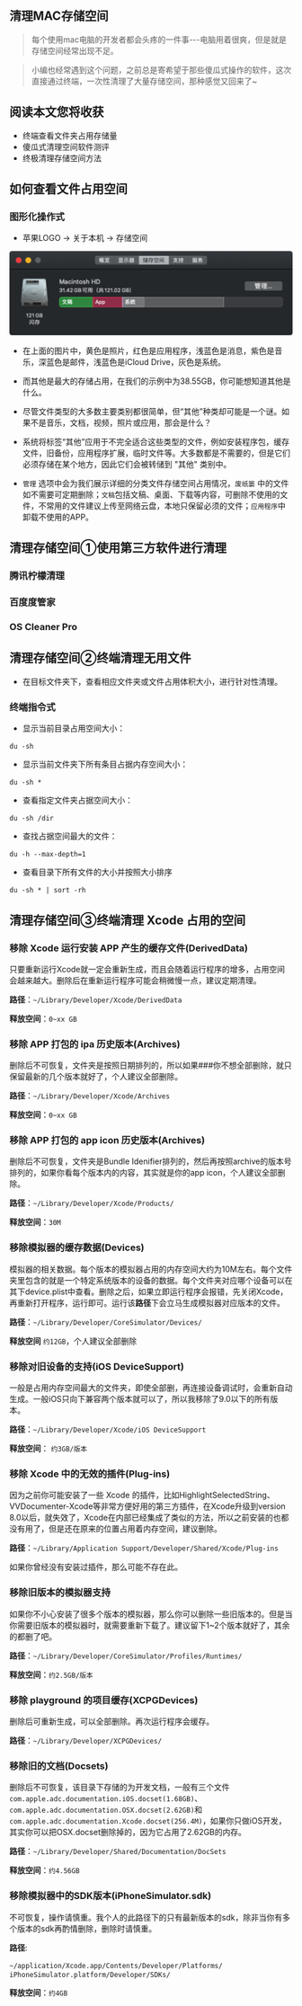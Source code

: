 ## 清理MAC存储空间
> 每个使用mac电脑的开发者都会头疼的一件事---电脑用着很爽，但是就是存储空间经常出现不足。

> 小编也经常遇到这个问题，之前总是寄希望于那些傻瓜式操作的软件，这次直接通过终端，一次性清理了大量存储空间，那种感觉又回来了~

## 阅读本文您将收获
* 终端查看文件夹占用存储量
* 傻瓜式清理空间软件测评
* 终极清理存储空间方法

## 如何查看文件占用空间
### 图形化操作式
* 苹果LOGO -> 关于本机 -> 存储空间

![](../images/macClear/system.png)

* 在上面的图片中，黄色是照片，红色是应用程序，浅蓝色是消息，紫色是音乐，深蓝色是邮件，浅蓝色是iCloud Drive，灰色是系统。

* 而其他是最大的存储占用，在我们的示例中为38.55GB，你可能想知道其他是什么。

* 尽管文件类型的大多数主要类别都很简单，但“其他”种类却可能是一个谜。如果不是音乐，文档，视频，照片或应用，那会是什么？

* 系统将标签“其他”应用于不完全适合这些类型的文件，例如安装程序包，缓存文件，旧备份，应用程序扩展，临时文件等。大多数都是不需要的，但是它们必须存储在某个地方，因此它们会被转储到 "其他" 类别中。

* `管理` 选项中会为我们展示详细的分类文件存储空间占用情况，`废纸篓` 中的文件如不需要可定期删除；`文稿`包括文稿、桌面、下载等内容，可删除不使用的文件，不常用的文件建议上传至网络云盘，本地只保留必须的文件；`应用程序`中卸载不使用的APP。

## 清理存储空间①使用第三方软件进行清理
### 腾讯柠檬清理
### 百度度管家
### OS Cleaner Pro

## 清理存储空间②终端清理无用文件
* 在目标文件夹下，查看相应文件夹或文件占用体积大小，进行针对性清理。

### 终端指令式
* 显示当前目录占用空间大小：

```
du -sh
```
* 显示当前文件夹下所有条目占据内存空间大小：

```
du -sh *
```
* 查看指定文件夹占据空间大小：

```
du -sh /dir
```
* 查找占据空间最大的文件：

```
du -h --max-depth=1
```
* 查看目录下所有文件的大小并按照大小排序

```
du -sh * | sort -rh 
```

## 清理存储空间③终端清理 Xcode 占用的空间
### 移除 Xcode 运行安装 APP 产生的缓存文件(DerivedData)
只要重新运行Xcode就一定会重新生成，而且会随着运行程序的增多，占用空间会越来越大。删除后在重新运行程序可能会稍微慢一点，建议定期清理。

**路径**：`~/Library/Developer/Xcode/DerivedData`

**释放空间**：`0~xx GB`

### 移除 APP 打包的 ipa 历史版本(Archives)
删除后不可恢复，文件夹是按照日期排列的，所以如果###你不想全部删除，就只保留最新的几个版本就好了，个人建议全部删除。

**路径**：`~/Library/Developer/Xcode/Archives`

**释放空间**：`0~xx GB`

### 移除 APP 打包的 app icon 历史版本(Archives)
删除后不可恢复，文件夹是Bundle Idenifier排列的，然后再按照archive的版本号排列的，如果你看每个版本内的内容，其实就是你的app icon，个人建议全部删除。

**路径**：`~/Library/Developer/Xcode/Products/`

**释放空间**：`30M`

### 移除模拟器的缓存数据(Devices)
模拟器的相关数据。每个版本的模拟器占用的内存空间大约为10M左右。每个文件夹里包含的就是一个特定系统版本的设备的数据。每个文件夹对应哪个设备可以在其下device.plist中查看。删除之后，如果立即运行程序会报错，先关闭Xcode，再重新打开程序，运行即可。运行该**路径**下会立马生成模拟器对应版本的文件。

**路径**：`~/Library/Developer/CoreSimulator/Devices/`

**释放空间** `约12GB`，个人建议全部删除

### 移除对旧设备的支持(iOS DeviceSupport)
一般是占用内存空间最大的文件夹，即使全部删，再连接设备调试时，会重新自动生成。一般iOS只向下兼容两个版本就可以了，所以我移除了9.0以下的所有版本。

**路径**：`~/Library/Developer/Xcode/iOS DeviceSupport`

**释放空间**： `约3GB/版本`

### 移除 Xcode 中的无效的插件(Plug-ins)
因为之前你可能安装了一些 Xcode 的插件，比如HighlightSelectedString、VVDocumenter-Xcode等非常方便好用的第三方插件，在Xcode升级到version 8.0以后，就失效了，Xcode在内部已经集成了类似的方法，所以之前安装的也都没有用了，但是还在原来的位置占用着内存空间，建议删除。

**路径**：`~/Library/Application Support/Developer/Shared/Xcode/Plug-ins`

如果你曾经没有安装过插件，那么可能不存在此。

### 移除旧版本的模拟器支持
如果你不小心安装了很多个版本的模拟器，那么你可以删除一些旧版本的。但是当你需要旧版本的模拟器时，就需要重新下载了。建议留下1~2个版本就好了，其余的都删了吧。

**路径**：`~/Library/Developer/CoreSimulator/Profiles/Runtimes/`

**释放空间**：`约2.5GB/版本`


### 移除 playground 的项目缓存(XCPGDevices)
删除后可重新生成，可以全部删除。再次运行程序会缓存。

**路径**：`~/Library/Developer/XCPGDevices/`

### 移除旧的文档(Docsets)
删除后不可恢复，该目录下存储的为开发文档，一般有三个文件`com.apple.adc.documentation.iOS.docset(1.68GB)`、`com.apple.adc.documentation.OSX.docset(2.62GB)`和`com.apple.adc.documentation.Xcode.docset(256.4M)`，如果你只做iOS开发，其实你可以把OSX.docset删除掉的，因为它占用了2.62GB的内存。

**路径**：`~/Library/Developer/Shared/Documentation/DocSets`

**释放空间**：`约4.56GB`

### 移除模拟器中的SDK版本(iPhoneSimulator.sdk)
不可恢复，操作请慎重。我个人的此路径下的只有最新版本的sdk，除非当你有多个版本的sdk再酌情删除，删除时请慎重。

**路径**:

```
~/application/Xcode.app/Contents/Developer/Platforms/
iPhoneSimulator.platform/Developer/SDKs/
```

**释放空间**：`约4GB`